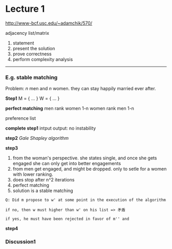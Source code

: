 # Lecture 1

http://www-bcf.usc.edu/~adamchik/570/


adjacency list/matrix



1. statement
2. present the solution
3. prove correctness
4. perform complexity analysis

---
### E.g. stable matching
Problem: _n_ men and _n_ women. they can stay happily married ever after.

**Step1**
M = { ... }
W = { ... }

**perfect matching**
men rank women 1-n
women rank men 1-n

preference list

**complete step1**
intput
output: no instability

**step2**
_Gale Shapley algorithm_

**step3**
1. from the woman's perspective. she states single, and once she gets engaged she can only get into better engagements
2. from men get engaged, and might be dropped. only to setle for a women with lower ranking.
3. does stop after n^2 iterations
4. perfect matching
5. solution is a stable matching

```
Q: Did m propose to w' at some point in the execution of the algorithm

if no, then w must higher than w' on his list => 矛盾

if yes, he must have been rejected in favor of m'' and 
```

**step4**


### Discussion1

